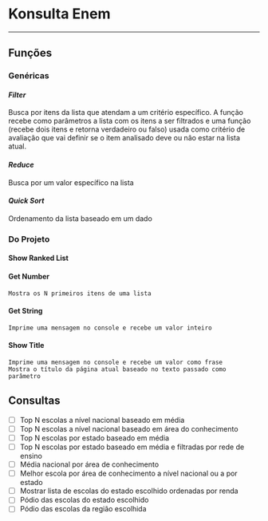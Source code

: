# Konsulta Enem
---
## Funções
### Genéricas
#### *Filter*
Busca por itens da lista que atendam a um critério específico.
A função recebe como parâmetros a lista com os itens a ser filtrados e uma função (recebe dois itens e retorna verdadeiro ou falso) usada como
critério de avaliação que vai definir se o item analisado deve ou não estar na lista atual.
#### *Reduce*
Busca por um valor específico na lista
#### *Quick Sort*
Ordenamento da lista baseado em um dado
### Do Projeto
#### Show Ranked List
#### Get Number
	Mostra os N primeiros itens de uma lista
#### Get String
	Imprime uma mensagem no console e recebe um valor inteiro
#### Show Title
	Imprime uma mensagem no console e recebe um valor como frase
	Mostra o título da página atual baseado no texto passado como parâmetro

## Consultas
- [ ] Top N escolas a nível nacional baseado em média
- [ ] Top N escolas a nível nacional baseado em área do conhecimento
- [ ] Top N escolas por estado baseado em média
- [ ] Top N escolas por estado baseado em média e filtradas por rede de ensino
- [ ] Média nacional por área de conhecimento
- [ ] Melhor escola por área de conhecimento a nível nacional ou a por estado
- [ ] Mostrar lista de escolas do estado escolhido ordenadas por renda
- [ ] Pódio das escolas do estado escolhido
- [ ] Pódio das escolas da região escolhida